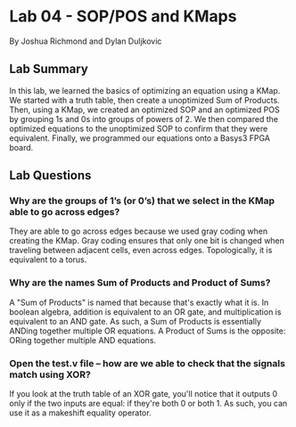 # Lab 04 - SOP/POS and KMaps

By Joshua Richmond and Dylan Duljkovic

## Lab Summary

In this lab, we learned the basics of optimizing an equation using a KMap. We started with a truth table, then create a unoptimized Sum of Products. Then, using a KMap, we created an optimized SOP and an optimized POS by grouping 1s and 0s into groups of powers of 2. We then compared the optimized equations to the unoptimized SOP to confirm that they were equivalent. Finally, we programmed our equations onto a Basys3 FPGA board.

## Lab Questions

### Why are the groups of 1’s (or 0’s) that we select in the KMap able to go across edges?

They are able to go across edges because we used gray coding when creating the KMap. Gray coding ensures that only one bit is changed when traveling between adjacent cells, even across edges. Topologically, it is equivalent to a torus.

### Why are the names Sum of Products and Product of Sums?

A "Sum of Products" is named that because that's exactly what it is. In boolean algebra, addition is equivalent to an OR gate, and multiplication is equivalent to an AND gate. As such, a Sum of Products is essentially ANDing together multiple OR equations. A Product of Sums is the opposite: ORing together multiple AND equations.

### Open the test.v file – how are we able to check that the signals match using XOR?

If you look at the truth table of an XOR gate, you'll notice that it outputs 0 only if the two inputs are equal: if they're both 0 or both 1. As such, you can use it as a makeshift equality operator.